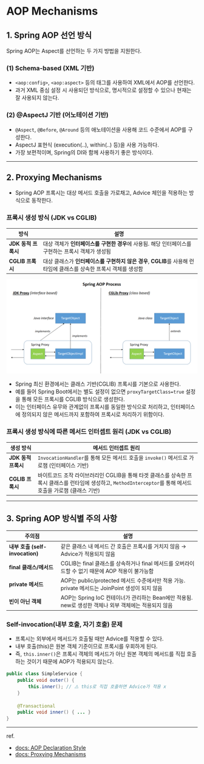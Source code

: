 # AOP Mechanisms
## 1. Spring AOP 선언 방식
Spring AOP는 Aspect를 선언하는 두 가지 방법을 지원한다.

### (1) Schema-based (XML 기반)
- `<aop:config>`, `<aop:aspect>` 등의 태그를 사용하여 XML에서 AOP를 선언한다.
- 과거 XML 중심 설정 시 사용되던 방식으로, 명시적으로 설정할 수 있으나 현재는 잘 사용되지 않는다.

### (2) @AspectJ 기반 (어노테이션 기반)
- `@Aspect`, `@Before`, `@Around` 등의 애노테이션을 사용해 코드 수준에서 AOP를 구성한다.
- AspectJ 표현식 (execution(..), within(..) 등)을 사용 가능하다.
- 가장 보편적이며, Spring의 DI와 함께 사용하기 좋은 방식이다.


---

## 2. Proxying Mechanisms
- Spring AOP 프록시는 대상 메서드 호출을 가로채고, Advice 체인을 적용하는 방식으로 동작한다.


### 프록시 생성 방식 (JDK vs CGLIB)

| 방식 | 설명 |
|------|------|
| **JDK 동적 프록시** | 대상 객체가 **인터페이스를 구현한 경우**에 사용됨. 해당 인터페이스를 구현하는 프록시 객체가 생성됨 |
| **CGLIB 프록시** | 대상 클래스가 **인터페이스를 구현하지 않은 경우**, **CGLIB**를 사용해 런타임에 클래스를 상속한 프록시 객체를 생성함 |


![spring-aop-process](img/KangJinJu/aop_process.png)


- Spring 최신 환경에서는 클래스 기반(CGLIB) 프록시를 기본으로 사용한다.
- 예를 들어 Spring Boot에서는 별도 설정이 없으면 `proxyTargetClass=true` 설정을 통해 모든 프록시를 CGLIB 방식으로 생성한다.​
- 이는 인터페이스 유무와 관계없이 프록시를 동일한 방식으로 처리하고, 인터페이스에 정의되지 않은 메서드까지 포함하여 프록시로 처리하기 위함이다.



### 프록시 생성 방식에 따른 메서드 인터셉트 원리 (JDK vs CGLIB)

| 생성 방식 | 메서드 인터셉트 원리 |
|------|--------------------|
| **JDK 동적 프록시**  | `InvocationHandler`를 통해 모든 메서드 호출을 `invoke()` 메서드로 가로챔 (인터페이스 기반) |
| **CGLIB 프록시** | 바이트코드 조작 라이브러리인 CGLIB을 통해 타겟 클래스를 상속한 프록시 클래스를 런타임에 생성하고, `MethodInterceptor`를 통해 메서드 호출을 가로챔 (클래스 기반) |


---


## 3. Spring AOP 방식별 주의 사항

| 주의점 | 설명 |
|--------|------|
| **내부 호출 (self-invocation)** | 같은 클래스 내 메서드 간 호출은 프록시를 거치지 않음 → Advice가 적용되지 않음 |
| **final 클래스/메서드** | CGLIB는 final 클래스를 상속하거나 final 메서드를 오버라이드할 수 없기 때문에 AOP 적용이 불가능함 |
| **private 메서드** | AOP는 public/protected 메서드 수준에서만 적용 가능. private 메서드는 JoinPoint 생성이 되지 않음 |
| **빈이 아닌 객체** | AOP는 Spring IoC 컨테이너가 관리하는 Bean에만 적용됨. new로 생성한 객체나 외부 객체에는 적용되지 않음 |


### Self-invocation(내부 호출, 자기 호출) 문제
- 프록시는 외부에서 메서드가 호출될 때만 Advice를 적용할 수 있다.
- 내부 호출(this)은 원본 객체 기준이므로 프록시를 우회하게 된다.
- 즉, `this.inner()`은 프록시 객체의 메서드가 아닌 원본 객체의 메서드를 직접 호출하는 것이기 때문에 AOP가 적용되지 않는다.

```java
public class SimpleService {
    public void outer() {
        this.inner(); // ⚠️ this로 직접 호출하면 Advice가 적용 x
    }

    @Transactional
    public void inner() { ... }
}

```

---
ref.
- [docs: AOP Declaration Style](https://docs.spring.io/spring-framework/reference/core/aop/choosing.html)
- [docs: Proxying Mechanisms](https://docs.spring.io/spring-framework/reference/core/aop/proxying.html)
